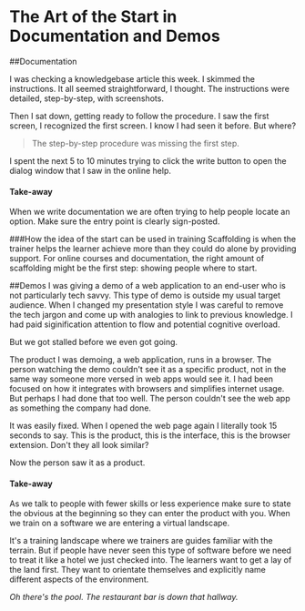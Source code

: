 # The Art of the Start in Documentation and Demos

##Documentation

I was checking a knowledgebase article this week. I skimmed the instructions. It all seemed straightforward, I thought. The instructions were detailed, step-by-step, with screenshots.

Then I sat down, getting ready to follow the procedure. I saw the first screen, I recognized the first screen. I know I had seen it before. But where? 

> The step-by-step procedure was missing the first step.

I spent the next 5 to 10 minutes trying to click the write button to open the dialog window that I saw in the online help. 

#### Take-away 
When we write documentation we are often trying to help people locate an option. Make sure the entry point is clearly sign-posted.

###How the idea of the start can be used in training
Scaffolding is when the trainer helps the learner achieve more than they could do alone by providing support. For online courses and documentation, the right amount of scaffolding might be the first step: showing people where to start.

##Demos
I was giving a demo of a web application to an end-user who is not particularly tech savvy. This type of demo is outside my usual target audience. When I changed my presentation style I was careful to remove the tech jargon and come up with analogies to link to previous knowledge. I had paid siginification attention to flow and potential cognitive overload. 

But we got stalled before we even got going.

The product I was demoing, a web application, runs in a browser. The person watching the demo couldn't see it as a specific product, not in the same way someone more versed in web apps would see it. I had been focused on how it integrates with browsers and simplifies internet usage. But perhaps I had done that too well. The person couldn't see the web app as something the company had done.

It was easily fixed. When I opened the web page again I literally took 15 seconds to say. This is the product, this is the interface, this is the browser extension. Don't they all look similar?

Now the person saw it as a product.

#### Take-away
As we talk to people with fewer skills or less experience make sure to state the obvious at the beginning so they can enter the product with you. When we train on a software we are entering a virtual landscape. 

It's a training landscape where we trainers are guides familiar with the terrain. But if people have never seen this type of software before we need to treat it like a hotel we just checked into. The learners want to get a lay of the land first. They want to orientate themselves and explicitly name different aspects of the environment.

*Oh there's the pool. The restaurant bar is down that hallway.*
